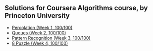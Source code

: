 ## Solutions for Coursera Algorithms course, by Princeton University

* [Percolation (Week 1, 100/100)](/Percolation/)
* [Queues (Week 2, 100/100)](/Queues/)
* [Pattern Recognition (Week 3, 100/100)](/Pattern%20Recognition/)
* [8 Puzzle (Week 4, 100/100)](/8%20Puzzle/)